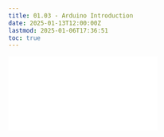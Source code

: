 ```yaml
---
title: 01.03 - Arduino Introduction
date: 2025-01-13T12:00:00Z
lastmod: 2025-01-06T17:36:51
toc: true
---
```


![Link to included file content](../../../../arduino/arduino-introduction.md)
